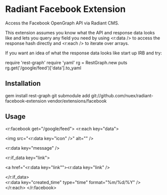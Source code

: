 # Radiant Facebook Extension

Access the Facebook OpenGraph API via Radiant CMS.

This extension assumes you know what the API and response data looks like and lets you query any field you need by using <r:data /> to access the response hash directly and <r:each /> to iterate over arrays.

If you want an idea of what the response data looks like start up IRB and try:

  require 'rest-graph'
  require 'yaml'
  rg = RestGraph.new
  puts rg.get('/google/feed')['data'].to_yaml

## Installation

  gem install rest-graph
  git submodule add git://github.com/nuex/radiant-facebook-extension vendor/extensions/facebook

## Usage

  <r:facebook get="/google/feed">
    <r:each key="data">
      <div class="feed-item">
        <div class="icon">
          <img src="<r:data key="icon" />" alt="" />
        </div>
        <div class="content">
          <p class="message">
            <r:data key="message" />
          </p>
          <r:if_data key="link">
            <p class="link"><a href="<r:data key="link""><r:data key="link" /></a></p>
          </r:if_data>
          <div class="created_at">
            <r:data key="created_time" type="time" format="%m/%d/%Y" />
          </div>
        </div>
      </div>
    </r:each>
  </r:facebook>
